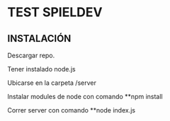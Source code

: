 # TEST SPIELDEV

## INSTALACIÓN

Descargar repo.

Tener instalado node.js

Ubicarse en la carpeta /server

Instalar modules de node con comando **npm install

Correr server con comando **node index.js
